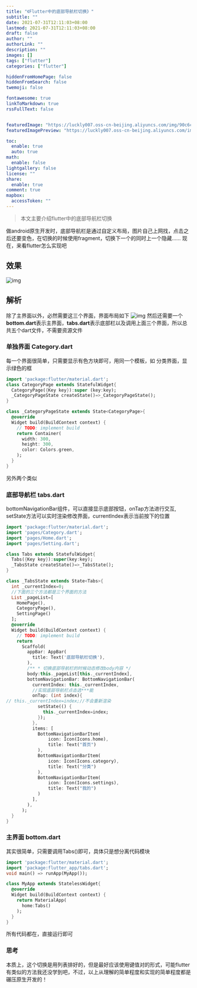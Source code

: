 ```yaml
---
title: "《Flutter中的底部导航栏切换》"
subtitle: ""
date: 2021-07-31T12:11:03+08:00
lastmod: 2021-07-31T12:11:03+08:00
draft: false
author: ""
authorLink: ""
description: ""
images: []
tags: ["flutter"]
categories: ["flutter"]

hiddenFromHomePage: false
hiddenFromSearch: false
twemoji: false

fontawesome: true
linkToMarkdown: true
rssFullText: false


featuredImage: "https://luckly007.oss-cn-beijing.aliyuncs.com/img/90c6cc12-742e-4c9f-b318-b912f163b8d0.png"
featuredImagePreview: "https://luckly007.oss-cn-beijing.aliyuncs.com/img/90c6cc12-742e-4c9f-b318-b912f163b8d0.png"

toc:
  enable: true
  auto: true
math:
  enable: false
lightgallery: false
license: ""
share:
  enable: true
comment: true
mapbox:
  accessToken: ""
---
```




> 本文主要介绍flutter中的底部导航栏切换

<!--more-->

做android原生开发时，底部导航栏是通过自定义布局，图片自己上网找，点击之后还要变色，在切换的时候使用fragment，切换下一个的同时上一个隐藏……
现在，来看flutter怎么实现吧

## 效果

![img](https://uploadfiles.nowcoder.com/images/20200417/2967044_1587086806427_1A53AE36C08AE1F9B30B36167817C9C2)

## 解析

除了主界面以外，必然需要这三个界面，界面布局如下
![img](https://uploadfiles.nowcoder.com/images/20200417/2967044_1587086806688_D983E5605585C98765348B4A1E3FE2B4)
然后还需要一个**bottom.dart**表示主界面，**tabs.dart**表示底部栏以及调用上面三个界面，所以总共五个dart文件，不需要资源文件

### 单独界面 Category.dart

每一个界面很简单，只需要显示有色方块即可，用同一个模板，如 分类界面，显示绿色的框

```dart
import 'package:flutter/material.dart';
class CategoryPage extends StatefulWidget{
  CategoryPage({Key key}):super (key:key);
  _CategoryPageState createState()=>_CategoryPageState();
}

class _CategoryPageState extends State<CategoryPage>{
  @override
  Widget build(BuildContext context) {
    // TODO: implement build
    return Container(
      width: 300,
      height: 300,
      color: Colors.green,
    );
  }
}

```

另外两个类似

### 底部导航栏 tabs.dart

bottomNavigationBar组件，可以直接显示底部按钮，onTap方法进行交互,
setState方法可以实时渲染修改界面，currentIndex表示当前按下的位置

```dart
import 'package:flutter/material.dart';
import 'pages/Category.dart';
import 'pages/Home.dart';
import 'pages/Setting.dart';

class Tabs extends StatefulWidget{
  Tabs({Key key}):super(key:key);
  _TabsState createState()=>_TabsState();
}

class _TabsState extends State<Tabs>{
  int _currentIndex=0;
  //下面的三个方法都是三个界面的方法
  List _pageList=[
    HomePage(),
    CategoryPage(),
    SettingPage()
  ];
  @override
  Widget build(BuildContext context) {
    // TODO: implement build
    return
      Scaffold(
        appBar: AppBar(
          title: Text('底部导航栏切换'),
        ),
        /** * 切换底部导航栏的时候动态修改body内容 */
        body:this._pageList[this._currentIndex],
        bottomNavigationBar: BottomNavigationBar(
          currentIndex: this._currentIndex,
          //实现底部导航栏点击选***能
          onTap: (int index){
// this._currentIndex=index;//不会重新渲染
            setState(() {
              this._currentIndex=index;
            });
          },
          items: [
            BottomNavigationBarItem(
                icon: Icon(Icons.home),
                title: Text("首页")
            ),
            BottomNavigationBarItem(
                icon: Icon(Icons.category),
                title: Text("分类")
            ),
            BottomNavigationBarItem(
                icon: Icon(Icons.settings),
                title: Text("我的")
            )
          ],
        ),
      );
  }
}

```

### 主界面 bottom.dart

其实很简单，只需要调用Tabs()即可，具体只是想分离代码模块

```dart
import 'package:flutter/material.dart';
import 'package:flutter_app/tabs.dart';
void main() => runApp(MyApp());

class MyApp extends StatelessWidget{
  @override
  Widget build(BuildContext context) {
    return MaterialApp(
      home:Tabs()
    );
  }
}


```

所有代码都在，直接运行即可

### 思考

本质上，这个切换是用列表排好的，但是最好应该使用键值对的形式，可能flutter有类似的方法我还没学到吧，不过，以上从理解的简单程度和实现的简单程度都是碾压原生开发的！
